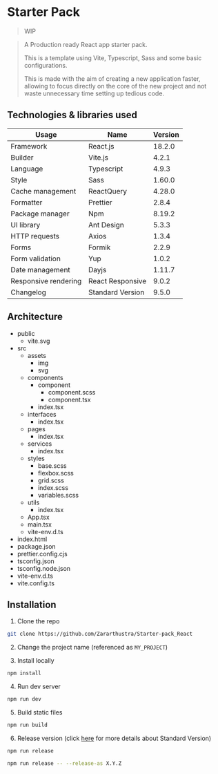 # Starter Pack
> WIP

> A Production ready React app starter pack.
> 
> This is a template using Vite, Typescript, Sass and some basic configurations.
> 
> This is made with the aim of creating a new application faster, allowing to focus directly on the core of the new project and not waste unnecessary time setting up tedious code.


## Technologies & libraries used

|Usage|Name|Version|
|-|-|-|
|Framework|React.js|18.2.0
|Builder|Vite.js|4.2.1
|Language|Typescript|4.9.3
|Style|Sass|1.60.0
|Cache management|ReactQuery|4.28.0
|Formatter|Prettier|2.8.4
|Package manager|Npm|8.19.2
|UI library|Ant Design|5.3.3
|HTTP requests|Axios|1.3.4
|Forms|Formik|2.2.9
|Form validation|Yup|1.0.2
|Date management|Dayjs|1.11.7
|Responsive rendering|React Responsive|9.0.2
|Changelog|Standard Version|9.5.0

## Architecture

- public
  - vite.svg
- src
  - assets
    - img
    - svg
  - components
    - component
      - component.scss
      - component.tsx
    - index.tsx
  - interfaces
    - index.tsx
  - pages
    - index.tsx
  - services
    - index.tsx
  - styles
    - base.scss
    - flexbox.scss
    - grid.scss
    - index.scss
    - variables.scss
  - utils
    - index.tsx
  - App.tsx
  - main.tsx
  - vite-env.d.ts
- index.html
- package.json
- prettier.config.cjs
- tsconfig.json
- tsconfig.node.json
- vite-env.d.ts
- vite.config.ts

## Installation

1. Clone the repo
```bash
git clone https://github.com/Zararthustra/Starter-pack_React
```

2. Change the project name (referenced as `MY_PROJECT`)

3. Install locally
```bash
npm install
```

4. Run dev server
```bash
npm run dev
```

5. Build static files
```bash
npm run build
```

6. Release version (click [here](https://github.com/conventional-changelog/standard-version) for more details about Standard Version)
```bash
npm run release
```

```bash
npm run release -- --release-as X.Y.Z
```